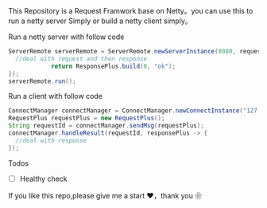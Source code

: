 This Repository is a Request Framwork base on Netty。you can use this to run a netty server Simply or build a netty client simply。



Run a netty server with follow code

```java
ServerRemote serverRemote = ServerRemote.newServerInstance(8080, requestPlus -> {
  //deal with request and then response
            return ResponsePlus.build(0, "ok");
});
serverRemote.run();
```



Run a client with follow code

```java
ConnectManager connectManager = ConnectManager.newConnectInstance("127.0.0.1", 2222);
RequestPlus requestPlus = new RequestPlus();
String requestId = connectManager.sendMsg(requestPlus);
connectManager.handleResult(requestId, responsePlus -> {
  //deal with response       
});
```



Todos

- [ ] Healthy check

If you like this repo,please give me a start ❤️，thank you ❀

